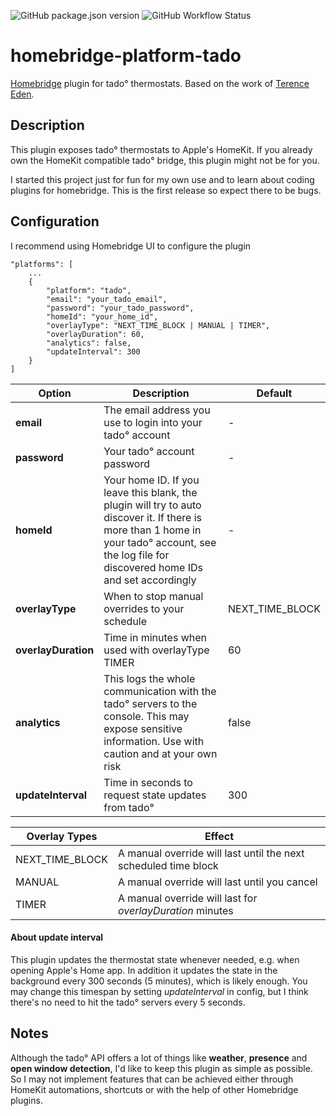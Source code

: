 ![GitHub package.json version](https://img.shields.io/github/package-json/v/maxgrafik/homebridge-platform-tado)
![GitHub Workflow Status](https://img.shields.io/github/workflow/status/maxgrafik/homebridge-platform-tado/Build%20and%20Lint)

# homebridge-platform-tado

[Homebridge](https://github.com/homebridge/homebridge) plugin for tado° thermostats. Based on the work of [Terence Eden](https://shkspr.mobi/blog/2019/02/tado-api-guide-updated-for-2019/).

## Description

This plugin exposes tado° thermostats to Apple's HomeKit. If you already own the HomeKit compatible tado° bridge, this plugin might not be for you.

I started this project just for fun for my own use and to learn about coding plugins for homebridge. This is the first release so expect there to be bugs.

## Configuration

I recommend using Homebridge UI to configure the plugin

```
"platforms": [
    ...
    {
        "platform": "tado",
        "email": "your_tado_email",
        "password": "your_tado_password",
        "homeId": "your_home_id",
        "overlayType": "NEXT_TIME_BLOCK | MANUAL | TIMER",
        "overlayDuration": 60,
        "analytics": false,
        "updateInterval": 300
    }
]
```

Option | Description | Default
------ | ----------- | -------
**email** | The email address you use to login into your tado° account | -
**password** | Your tado° account password | -
**homeId** | Your home ID. If you leave this blank, the plugin will try to auto discover it. If there is more than 1 home in your tado° account, see the log file for discovered home IDs and set accordingly | -
**overlayType** | When to stop manual overrides to your schedule | NEXT_TIME_BLOCK
**overlayDuration** | Time in minutes when used with overlayType TIMER | 60
**analytics** | This logs the whole communication with the tado° servers to the console. This may expose sensitive information. Use with caution and at your own risk | false
**updateInterval** | Time in seconds to request state updates from tado° | 300

Overlay Types | Effect
------------- | ------
NEXT_TIME_BLOCK | A manual override will last until the next scheduled time block
MANUAL | A manual override will last until you cancel
TIMER | A manual override will last for *overlayDuration* minutes

#### About update interval

This plugin updates the thermostat state whenever needed, e.g. when opening Apple's Home app. In addition it updates the state in the background every 300 seconds (5 minutes), which is likely enough. You may change this timespan by setting *updateInterval* in config, but I think there's no need to hit the tado° servers every 5 seconds.

## Notes

Although the tado° API offers a lot of things like **weather**, **presence** and **open window detection**, I'd like to keep this plugin as simple as possible. So I may not implement features that can be achieved either through HomeKit automations, shortcuts or with the help of other Homebridge plugins.
